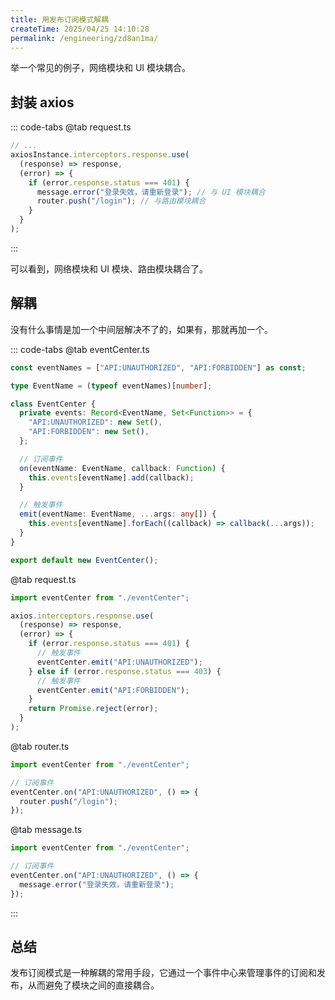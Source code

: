 ```yaml
---
title: 用发布订阅模式解耦
createTime: 2025/04/25 14:10:28
permalink: /engineering/zd8an1ma/
---
```


举一个常见的例子，网络模块和 UI 模块耦合。

## 封装 axios

::: code-tabs
@tab request.ts

```ts
// ...
axiosInstance.interceptors.response.use(
  (response) => response,
  (error) => {
    if (error.response.status === 401) {
      message.error("登录失效，请重新登录"); // 与 UI 模块耦合
      router.push("/login"); // 与路由模块耦合
    }
  }
);
```

:::

可以看到，网络模块和 UI 模块、路由模块耦合了。

## 解耦

没有什么事情是加一个中间层解决不了的，如果有，那就再加一个。

::: code-tabs
@tab eventCenter.ts

```ts
const eventNames = ["API:UNAUTHORIZED", "API:FORBIDDEN"] as const;

type EventName = (typeof eventNames)[number];

class EventCenter {
  private events: Record<EventName, Set<Function>> = {
    "API:UNAUTHORIZED": new Set(),
    "API:FORBIDDEN": new Set(),
  };

  // 订阅事件
  on(eventName: EventName, callback: Function) {
    this.events[eventName].add(callback);
  }

  // 触发事件
  emit(eventName: EventName, ...args: any[]) {
    this.events[eventName].forEach((callback) => callback(...args));
  }
}

export default new EventCenter();
```

@tab request.ts

```ts
import eventCenter from "./eventCenter";

axios.interceptors.response.use(
  (response) => response,
  (error) => {
    if (error.response.status === 401) {
      // 触发事件
      eventCenter.emit("API:UNAUTHORIZED");
    } else if (error.response.status === 403) {
      // 触发事件
      eventCenter.emit("API:FORBIDDEN");
    }
    return Promise.reject(error);
  }
);
```

@tab router.ts

```ts
import eventCenter from "./eventCenter";

// 订阅事件
eventCenter.on("API:UNAUTHORIZED", () => {
  router.push("/login");
});
```

@tab message.ts

```ts
import eventCenter from "./eventCenter";

// 订阅事件
eventCenter.on("API:UNAUTHORIZED", () => {
  message.error("登录失效，请重新登录");
});
```

:::

## 总结

发布订阅模式是一种解耦的常用手段，它通过一个事件中心来管理事件的订阅和发布，从而避免了模块之间的直接耦合。
